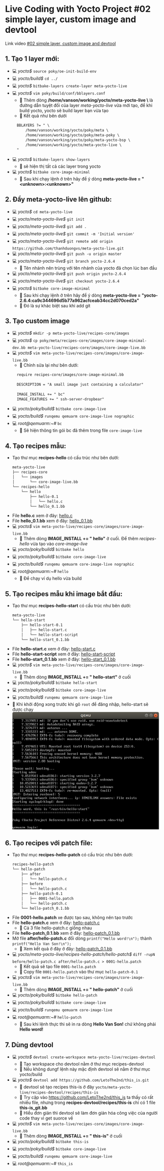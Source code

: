 # Live Coding with Yocto Project #02 simple layer, custom image and devtool

Link video [#02 simple layer, custom image and devtool](https://www.youtube.com/watch?v=nqHylLP2NmA&t=811s "Youtube")

## 1. Tạo 1 layer mới:
- 💻 *yocto$* `source poky/oe-init-build-env`
- 💻 *yocto/build$* `cd ../`
- 💻 *yocto$* `bitbake-layers create-layer meta-yocto-live`
- 💻 *yocto$* `vim poky/build/conf/bblayers.conf`
  - 📌 Thêm dòng **/home/vanson/working/yocto/meta-yocto-live \\** là đường dẫn tuyệt đối của layer *meta-yocto-live* vừa mới tạo, để  khi build yocto, yocto sẽ build layer bạn vừa tạo
  - 📌 Kết quả như bên dưới
  ```
    BBLAYERS ?= " \
        /home/vanson/working/yocto/poky/meta \
        /home/vanson/working/yocto/poky/meta-poky \
        /home/vanson/working/yocto/poky/meta-yocto-bsp \
        /home/vanson/working/yocto/meta-yocto-live \
    "
  ```
- 💻 *yocto$* `bitbake-layers show-layers`
  - 📌 sẽ hiện thị tất cả các layer trong yocto
- 💻 *yocto$* `bitbake core-image-minimal`
  - 📌 Sau khi chạy lệnh ở trên hãy để ý dòng **meta-yocto-live = "\<unknown>:\<unknown>"**

## 2. Đẩy **meta-yocto-live** lên github:
- 💻 *yocto$* `cd meta-yocto-live`
- 💻 *yocto/meta-yocto-live$* `git init`
- 💻 *yocto/meta-yocto-live$* `git add .`
- 💻 *yocto/meta-yocto-live$* `git commit -m 'Initial version'`
- 💻 *yocto/meta-yocto-live$* `git remote add origin https://github.com/thanhduongvs/meta-yocto-live.git`
- 💻 *yocto/meta-yocto-live$* `git push -u origin master`
- 💻 *yocto/meta-yocto-live$* `git branch yocto-2.6.4`
  - 📌 Tên nhánh nên trùng với tên nhánh của yocto đã chọn lúc ban đầu
- 💻 *yocto/meta-yocto-live$* `git push origin yocto-2.6.4`
- 💻 *yocto/meta-yocto-live$* `git checkout yocto-2.6.4`
- 💻 *yocto$* `bitbake core-image-minimal`
  - 📌 Sau khi chạy lệnh ở trên hãy để ý dòng **meta-yocto-live = "yocto-2.6.4:ca9c344696d5b77a962acfceab34cc2d070ced2a"**
  - 📌 Đó là sự khác biệt sau khi add git

## 3. Tạo custom image
- 💻 *yocto$* `mkdir -p meta-yocto-live/recipes-core/images`
- 💻 *yocto$* `cp poky/meta/recipes-core/images/core-image-minimal-dev.bb meta-yocto-live/recipes-core/images/core-image-live.bb`
- 💻 *yocto$* `vim meta-yocto-live/recipes-core/images/core-image-live.bb`
  - 📌 Chỉnh sửa lại như bên dưới:
  ```
    require recipes-core/images/core-image-minimal.bb

    DESCRIPTION = "A small image just containing a calculator"

    IMAGE_INSTALL += " bc"
    IMAGE_FEATURES += " ssh-server-dropbear"
  ```
- 💻 *yocto/poky/build$* `bitbake core-image-live`
- 💻 *yocto/build$* `runqemu qemuarm core-image-live nographic`
- 💻 *root@qemuarm:~#* `bc`
  - 📌 Sẽ hiện thông tin gói bc đã thêm trong file `core-image-live`

## 4. Tạo recipes mẫu:
- Tạo thư mục **recipes-hello** có cấu trúc như bên dưới:
    ```
    meta-yocto-live
    ├── recipes-core
    │   └── images
    │       └── core-image-live.bb
    └── recipes-hello
        └── hello
            ├── hello-0.1
            │   └── hello.c
            └── hello_0.1.bb
    ```
- File **hello.c** xem ở đây: [hello.c](https://github.com/thanhduongvs/meta-yocto-live/blob/yocto-2.6.4/recipes-hello/hello/hello-0.1/hello.c "Github")
- File **hello_0.1.bb** xem ở đây: [hello_0.1.bb](https://github.com/thanhduongvs/meta-yocto-live/blob/yocto-2.6.4/recipes-hello/hello/hello_0.1.bb "Github")
- 💻 *yocto$* `vim meta-yocto-live/recipes-core/images/core-image-live.bb`
  - 📌 Thêm dòng **IMAGE_INSTALL += " hello"** ở cuối. Để thêm *recipes-hello* vừa tạo vào *core-image-live*
- 💻 *yocto/poky/build$* `bitbake hello`
- 💻 *yocto/poky/build$* `bitbake core-image-live`
- 💻 *yocto/build$* `runqemu qemuarm core-image-live nographic`
- 💻 *root@qemuarm:~#* `hello` 
  - 📌 Để chạy ví dụ hello vừa build

## 5. Tạo recipes mẫu khi image bắt đầu:
- Tạo thư mục **recipes-hello-start** có cấu trúc như bên dưới:
    ```
    meta-yocto-live
    └── hello-start
        ├── hello-start-0.1
        │   ├── hello-start.c
        │   └── hello-start-script
        └── hello-start_0.1.bb
    ```
- File **hello-start.c** xem ở đây: [hello-start.c](https://github.com/thanhduongvs/meta-yocto-live/blob/yocto-2.6.4/recipes-hello-start/hello-start/hello-start-0.1/hello-start.c "Github")
- File **hello-start-script** xem ở đây: [hello-start-script](https://github.com/thanhduongvs/meta-yocto-live/blob/yocto-2.6.4/recipes-hello-start/hello-start/hello-start-0.1/hello-start-script "Github")
- File **hello-start_0.1.bb** xem ở đây: [hello-start_0.1.bb](https://github.com/thanhduongvs/meta-yocto-live/blob/yocto-2.6.4/recipes-hello-start/hello-start/hello-start_0.1.bb "Github")
- 💻 *yocto$* `vim meta-yocto-live/recipes-core/images/core-image-live.bb`
  - 📌 Thêm dòng **IMAGE_INSTALL += " hello-start"** ở cuối
- 💻 *yocto/poky/build$* `bitbake hello-start`
- 💻 *yocto/poky/build$* `bitbake core-image-live`
- 💻 *yocto/build$* `runqemu qemuarm core-image-live`
- 📌 Khi khởi động xong trước khi gõ `root` để đăng nhập, hello-start sẽ được chạy
  ![hello-start](https://raw.githubusercontent.com/thanhduongvs/meta-yocto-live/yocto-2.6.4/yocto-tutorial/live-coding-02/hello-start.png)

## 6. Tạo recipes với patch file:
- Tạo thư mục **recipes-hello-patch** có cấu trúc như bên dưới:
    ```
    recipes-hello-patch
    └── hello-patch
        ├── after
        │   └── hello-patch.c
        ├── before
        │   └── hello-patch.c
        ├── hello-patch-0.1
        │   ├── 0001-hello.patch
        │   └── hello-patch.c
        └── hello-patch_0.1.bb
    ```
- File **0001-hello.patch** xe được tạo sau, không nên tạo trước
- File **hello-patch.c** xem ở đây: [hello-patch.c](https://github.com/thanhduongvs/meta-yocto-live/blob/yocto-2.6.4/recipes-hello-patch/hello-patch/hello-patch-0.1/hello-patch.c "Github")
  - 📌 Cả 3 file hello-patch.c giống nhau
- File **hello-patch_0.1.bb** xem ở đây: [hello-patch_0.1.bb](https://github.com/thanhduongvs/meta-yocto-live/blob/yocto-2.6.4/recipes-hello-patch/hello-patch/hello-patch_0.1.bb "Github")
- Mở file **after/hello-patch.c** đổi dòng `printf("Hello word!\n");` thành `printf("Hello Van Son!\n");`
  - 📌 Xem kết quả ở đây ở đây: [hello-patch_0.1.bb](https://github.com/thanhduongvs/meta-yocto-live/blob/yocto-2.6.4/recipes-hello-patch/hello-patch/after/hello-patch.c "Github")
- 💻 *yocto/meta-yocto-live/recipes-hello-patch/hello-patch$* `diff -rupN before/hello-patch.c after/hello-patch.c > 0001-hello.patch`
  - 📌 Kết quả sẽ tạo file `0001-hello.patch`
  - 📌 Copy file `0001-hello.patch` vào thư mục `hello-patch-0.1`
- 💻 *yocto$* `vim meta-yocto-live/recipes-core/images/core-image-live.bb`
  - 📌 Thêm dòng **IMAGE_INSTALL += " hello-patch"** ở cuối
- 💻 *yocto/poky/build$* `bitbake hello-patch`
- 💻 *yocto/poky/build$* `bitbake core-image-live`
- 💻 *yocto/build$* `runqemu qemuarm core-image-live`
- 💻 *root@qemuarm:~#* `hello-patch`
  - 📌 Sau khi lệnh thực thi sẽ in ra dòng **Hello Van Son!** chứ không phải **Hello word!**

## 7. Dùng devtool
- 💻 *yocto$* `devtool create-workspace meta-yocto-live/recipes-devtool`
  - 📌 Tạo workspace cho devtool nằm ở thư mục recipes-devtool
  - 📌 Nếu không dungf lệnh này mặc định devtool sẽ nằm ở thư mục yocto/build
- 💻 *yocto$* `devtool add https://github.com/LetoThe2nd/this_is.git`
  - 📌 devtool sẽ tạo recipes this-is ở đây `yocto/meta-yocto-live/recipes-devtool/recipes/this-is`
  - 📌 Try cập vào https://github.com/LetoThe2nd/this_is ta thấy có rất nhiều file, nhưng trong **recipes-devtool/recipes/this-is** chỉ có 1 file **this-is_git.bb**
  - 📌 Hiểu đơn giản thì devtool sẽ làm đơn giản hóa công việc của người code thay vì get suorce về
- 💻 *yocto$* `vim meta-yocto-live/recipes-core/images/core-image-live.bb`
  - 📌 Thêm dòng **IMAGE_INSTALL += " this-is"** ở cuối
- 💻 *yocto/poky/build$* `bitbake this-is`
- 💻 *yocto/poky/build$* `bitbake core-image-live`
- 💻 *yocto/build$* `runqemu qemuarm core-image-live`
- 💻 *root@qemuarm:~#* `this_is`